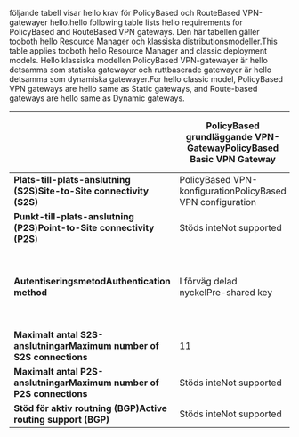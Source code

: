 <span data-ttu-id="7309f-101">följande tabell visar hello krav för PolicyBased och RouteBased VPN-gatewayer hello.</span><span class="sxs-lookup"><span data-stu-id="7309f-101">hello following table lists hello requirements for PolicyBased and RouteBased VPN gateways.</span></span> <span data-ttu-id="7309f-102">Den här tabellen gäller tooboth hello Resource Manager och klassiska distributionsmodeller.</span><span class="sxs-lookup"><span data-stu-id="7309f-102">This table applies tooboth hello Resource Manager and classic deployment models.</span></span> <span data-ttu-id="7309f-103">Hello klassiska modellen PolicyBased VPN-gatewayer är hello detsamma som statiska gatewayer och ruttbaserade gatewayer är hello detsamma som dynamiska gatewayer.</span><span class="sxs-lookup"><span data-stu-id="7309f-103">For hello classic model, PolicyBased VPN gateways are hello same as Static gateways, and Route-based gateways are hello same as Dynamic gateways.</span></span>

|  | <span data-ttu-id="7309f-104">**PolicyBased grundläggande VPN-Gateway**</span><span class="sxs-lookup"><span data-stu-id="7309f-104">**PolicyBased Basic VPN Gateway**</span></span> | <span data-ttu-id="7309f-105">**RouteBased grundläggande VPN-Gateway**</span><span class="sxs-lookup"><span data-stu-id="7309f-105">**RouteBased Basic VPN Gateway**</span></span> | <span data-ttu-id="7309f-106">**RouteBased Standard VPN-Gateway**</span><span class="sxs-lookup"><span data-stu-id="7309f-106">**RouteBased Standard VPN Gateway**</span></span> | <span data-ttu-id="7309f-107">**RouteBased hög prestanda VPN-Gateway**</span><span class="sxs-lookup"><span data-stu-id="7309f-107">**RouteBased High Performance VPN Gateway**</span></span> |
| --- | --- | --- | --- | --- |
| <span data-ttu-id="7309f-108">**Plats-till-plats-anslutning (S2S)**</span><span class="sxs-lookup"><span data-stu-id="7309f-108">**Site-to-Site connectivity   (S2S)**</span></span> |<span data-ttu-id="7309f-109">PolicyBased VPN-konfiguration</span><span class="sxs-lookup"><span data-stu-id="7309f-109">PolicyBased VPN configuration</span></span> |<span data-ttu-id="7309f-110">RouteBased VPN-konfiguration</span><span class="sxs-lookup"><span data-stu-id="7309f-110">RouteBased VPN configuration</span></span> |<span data-ttu-id="7309f-111">RouteBased VPN-konfiguration</span><span class="sxs-lookup"><span data-stu-id="7309f-111">RouteBased VPN configuration</span></span> |<span data-ttu-id="7309f-112">RouteBased VPN-konfiguration</span><span class="sxs-lookup"><span data-stu-id="7309f-112">RouteBased VPN configuration</span></span> |
| <span data-ttu-id="7309f-113">**Punkt-till-plats-anslutning (P2S**)</span><span class="sxs-lookup"><span data-stu-id="7309f-113">**Point-to-Site connectivity (P2S**)</span></span> |<span data-ttu-id="7309f-114">Stöds inte</span><span class="sxs-lookup"><span data-stu-id="7309f-114">Not supported</span></span> |<span data-ttu-id="7309f-115">Stöds (Kan samexistera med S2S)</span><span class="sxs-lookup"><span data-stu-id="7309f-115">Supported (Can coexist with S2S)</span></span> |<span data-ttu-id="7309f-116">Stöds (Kan samexistera med S2S)</span><span class="sxs-lookup"><span data-stu-id="7309f-116">Supported (Can coexist with S2S)</span></span> |<span data-ttu-id="7309f-117">Stöds (Kan samexistera med S2S)</span><span class="sxs-lookup"><span data-stu-id="7309f-117">Supported (Can coexist with S2S)</span></span> |
| <span data-ttu-id="7309f-118">**Autentiseringsmetod**</span><span class="sxs-lookup"><span data-stu-id="7309f-118">**Authentication method**</span></span> |<span data-ttu-id="7309f-119">I förväg delad nyckel</span><span class="sxs-lookup"><span data-stu-id="7309f-119">Pre-shared key</span></span> |<span data-ttu-id="7309f-120">I förväg delad nyckel för S2S-anslutning, certifikat för P2S-anslutning</span><span class="sxs-lookup"><span data-stu-id="7309f-120">Pre-shared key for S2S connectivity, Certificates for P2S connectivity</span></span> |<span data-ttu-id="7309f-121">I förväg delad nyckel för S2S-anslutning, certifikat för P2S-anslutning</span><span class="sxs-lookup"><span data-stu-id="7309f-121">Pre-shared key for S2S connectivity, Certificates for P2S connectivity</span></span> |<span data-ttu-id="7309f-122">I förväg delad nyckel för S2S-anslutning, certifikat för P2S-anslutning</span><span class="sxs-lookup"><span data-stu-id="7309f-122">Pre-shared key for S2S connectivity, Certificates for P2S connectivity</span></span> |
| <span data-ttu-id="7309f-123">**Maximalt antal S2S-anslutningar**</span><span class="sxs-lookup"><span data-stu-id="7309f-123">**Maximum number of S2S connections**</span></span> |<span data-ttu-id="7309f-124">1</span><span class="sxs-lookup"><span data-stu-id="7309f-124">1</span></span> |<span data-ttu-id="7309f-125">10</span><span class="sxs-lookup"><span data-stu-id="7309f-125">10</span></span> |<span data-ttu-id="7309f-126">10</span><span class="sxs-lookup"><span data-stu-id="7309f-126">10</span></span> |<span data-ttu-id="7309f-127">30</span><span class="sxs-lookup"><span data-stu-id="7309f-127">30</span></span> |
| <span data-ttu-id="7309f-128">**Maximalt antal P2S-anslutningar**</span><span class="sxs-lookup"><span data-stu-id="7309f-128">**Maximum number of P2S connections**</span></span> |<span data-ttu-id="7309f-129">Stöds inte</span><span class="sxs-lookup"><span data-stu-id="7309f-129">Not supported</span></span> |<span data-ttu-id="7309f-130">128</span><span class="sxs-lookup"><span data-stu-id="7309f-130">128</span></span> |<span data-ttu-id="7309f-131">128</span><span class="sxs-lookup"><span data-stu-id="7309f-131">128</span></span> |<span data-ttu-id="7309f-132">128</span><span class="sxs-lookup"><span data-stu-id="7309f-132">128</span></span> |
| <span data-ttu-id="7309f-133">**Stöd för aktiv routning (BGP)**</span><span class="sxs-lookup"><span data-stu-id="7309f-133">**Active routing support (BGP)**</span></span> |<span data-ttu-id="7309f-134">Stöds inte</span><span class="sxs-lookup"><span data-stu-id="7309f-134">Not supported</span></span> |<span data-ttu-id="7309f-135">Stöds inte</span><span class="sxs-lookup"><span data-stu-id="7309f-135">Not supported</span></span> |<span data-ttu-id="7309f-136">Stöds</span><span class="sxs-lookup"><span data-stu-id="7309f-136">Supported</span></span> |<span data-ttu-id="7309f-137">Stöds</span><span class="sxs-lookup"><span data-stu-id="7309f-137">Supported</span></span> |

